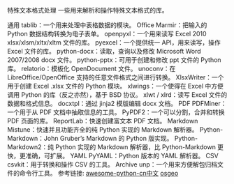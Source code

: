 特殊文本格式处理
一些用来解析和操作特殊文本格式的库。

  通用
  tablib：一个用来处理中表格数据的模块。
  Office
  Marmir：把输入的 Python 数据结构转换为电子表单。
  openpyxl：一个用来读写 Excel 2010 xlsx/xlsm/xltx/xltm 文件的库。
  pyexcel：一个提供统一 API，用来读写，操作 Excel 文件的库。
  python-docx：读取，查询以及修改 Microsoft Word 2007/2008 docx 文件。
  python-pptx：可用于创建和修改 ppt 文件的 Python 库。
  relatorio：模板化 OpenDocument 文件。
  unoconv：在 LibreOffice/OpenOffice 支持的任意文件格式之间进行转换。
  XlsxWriter：一个用于创建 Excel .xlsx 文件的 Python 模块。
  xlwings：一个使得在 Excel 中方便调用 Python 的库（反之亦然），基于 BSD 协议。
  xlwt / xlrd：读写 Excel 文件的数据和格式信息。
  docxtpl：通过 jinja2 模版编辑 docx 文档。
  PDF
  PDFMiner：一个用于从 PDF 文档中抽取信息的工具。
  PyPDF2：一个可以分割，合并和转换 PDF 页面的库。
  ReportLab：快速创建富文本 PDF 文档。
  Markdown
  Mistune：快速并且功能齐全的纯 Python 实现的 Markdown 解析器。
  Python-Markdown：John Gruber’s Markdown 的 Python 版实现。
  Python-Markdown2：纯 Python 实现的 Markdown 解析器，比 Python-Markdown 更快，更准确，可扩展。
  YAML
  PyYAML：Python 版本的 YAML 解析器。
  CSV
  csvkit：用于转换和操作 CSV 的工具。
  Archive
  unp：一个用来方便解包归档文件的命令行工具。
参考链接:
[awesome-python-cn中文](https://github.com/jobbole/awesome-python-cn)
[osgeo](https://www.osgeo.cn/)
